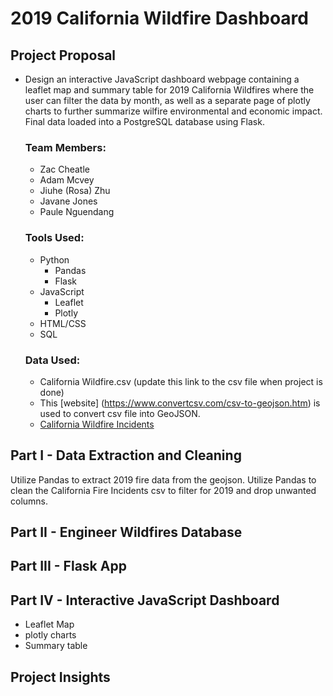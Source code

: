 # 2019 California Wildfire Dashboard


## Project Proposal
- Design an interactive JavaScript dashboard webpage containing a leaflet map and summary table for 2019 California Wildfires where the user can filter the data by month,
  as well as a separate page of plotly charts to further summarize wilfire environmental and economic impact. Final data loaded into a PostgreSQL database using Flask.
  
  ### Team Members:
    - Zac Cheatle
    - Adam Mcvey
    - Jiuhe (Rosa) Zhu
    - Javane Jones
    - Paule Nguendang
    
  ### Tools Used:
  - Python
    - Pandas
    - Flask
  - JavaScript
    - Leaflet
    - Plotly
  - HTML/CSS
  - SQL
  
  ### Data Used:
  - California Wildfire.csv (update this link to the csv file when project is done)
  - This [website] (https://www.convertcsv.com/csv-to-geojson.htm) is used to convert csv file into GeoJSON.
  - [California Wildfire Incidents](https://www.kaggle.com/ananthu017/california-wildfire-incidents-20132020)
  
## Part I - Data Extraction and Cleaning 
Utilize Pandas to extract 2019 fire data from the geojson.
Utilize Pandas to clean the California Fire Incidents csv to filter for 2019 and drop unwanted columns. 


## Part II - Engineer Wildfires Database


## Part III - Flask App


## Part IV - Interactive JavaScript Dashboard

- Leaflet Map
- plotly charts
- Summary table

## Project Insights

  
 

